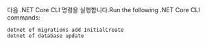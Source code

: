 
<span data-ttu-id="e2e6b-101">다음 .NET Core CLI 명령을 실행합니다.</span><span class="sxs-lookup"><span data-stu-id="e2e6b-101">Run the following .NET Core CLI commands:</span></span>

```console
dotnet ef migrations add InitialCreate
dotnet ef database update
```